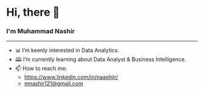 # **Hi, there** 👋

### I'm Muhammad Nashir

---
- 📊 I’m keenly interested in Data Analytics.
- 🕮 I’m currently learning about Data Analyst & Business Intelligence.
- 📫 How to reach me: 
  - https://www.linkedin.com/in/naashiir/ 
  - mnashir121@gmail.com

